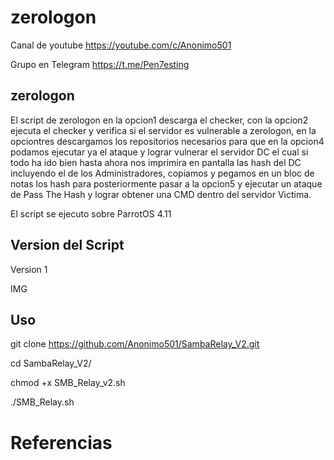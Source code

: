 # zerologon

Canal de youtube  https://youtube.com/c/Anonimo501

Grupo en Telegram https://t.me/Pen7esting

## zerologon

El script de zerologon en la opcion1 descarga el checker, con la opcion2 ejecuta el checker y verifica si el servidor es vulnerable a zerologon, en la opciontres descargamos
los repositorios necesarios para que en la opcion4 podamos ejecutar ya el ataque y lograr vulnerar el servidor DC el cual si todo ha ido bien hasta ahora nos imprimira en pantalla
las hash del DC incluyendo el de los Administradores, copiamos y pegamos en un bloc de notas los hash para posteriormente pasar a la opcion5 y ejecutar un ataque de 
Pass The Hash y lograr obtener una CMD dentro del servidor Victima.

El script se ejecuto sobre ParrotOS 4.11

## Version del Script
Version 1

IMG

## Uso

git clone https://github.com/Anonimo501/SambaRelay_V2.git

cd SambaRelay_V2/

chmod +x SMB_Relay_v2.sh

./SMB_Relay.sh


# Referencias

